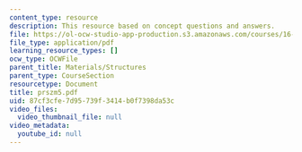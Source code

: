 ```yaml
---
content_type: resource
description: This resource based on concept questions and answers.
file: https://ol-ocw-studio-app-production.s3.amazonaws.com/courses/16-01-unified-engineering-i-ii-iii-iv-fall-2005-spring-2006/87cf3cfe7d95739f3414b0f7398da53c_prszm5.pdf
file_type: application/pdf
learning_resource_types: []
ocw_type: OCWFile
parent_title: Materials/Structures
parent_type: CourseSection
resourcetype: Document
title: prszm5.pdf
uid: 87cf3cfe-7d95-739f-3414-b0f7398da53c
video_files:
  video_thumbnail_file: null
video_metadata:
  youtube_id: null
---
```

